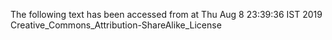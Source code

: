 The following text has been accessed from at Thu Aug 8 23:39:36 IST 2019
Creative_Commons_Attribution-ShareAlike_License
